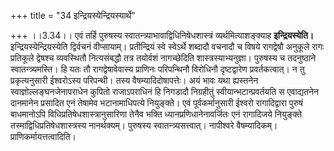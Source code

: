 +++
title = "34 इन्द्रियस्येन्द्रियस्यार्थे"

+++
।।3.34।। एवं तर्हि पुरुषस्य स्वातन्त्र्याभावाद्विधिनिषेधशास्त्रं
व्यर्थमित्याशङ्क्याह **इन्द्रियस्येति।** इन्द्रियस्येन्द्रियस्येति
द्विर्वचनं वीप्सायाम्। प्रतीन्द्रियं स्वे स्वेऽर्थे शब्दादौ वचनादौ च
विषये रागद्वेषौ अनुकूले रागः प्रतिकूले द्वेषश्च व्यवस्थितौ नित्यसंबद्धौ
तत्र तयोर्वशं नागच्छेदिति शास्त्रस्याभ्यनुज्ञा। पुरुषस्य च तदनुष्ठाने
स्वातन्त्र्यमस्ति। हि यतः तौ रागद्वेषावेवास्य प्राणिनः परिपन्थिनौ
विरोधिनौ दृष्टद्वारेण प्रवर्तकत्वात्। न तु प्रकृत्यनुसारी ईश्वरोऽस्य
परिपन्थी। तस्य वैषम्यादिदोषापत्तेः। अयं भावः यथा ह्यस्तनेन
स्वाज्ञोल्लङ्घनजेनापराधेन कुपितो राजाऽपराधिनं हि निगडादौ निग्रहीतुं
स्वीयान्भटान्प्रवर्तयति स एवाद्यतनेन दानमानेन प्रसादित एनं तेषामेव
भटानामाधिपत्ये नियुङ्क्ते। एवं पूर्वकर्मानुसारी ईश्वरो रागादिद्वारा
पुरुषं बाधमानोऽपि विधिप्रतिषेधशास्त्रानुसारिणा तेनैव भक्ति
ध्यानप्रणिधानेनावर्जितः एनं रागादिजये नियुङ्क्ते
तस्माद्विधिप्रतिषेधशास्त्रस्य नानर्थक्यम्। पुरुषस्य
स्वातन्त्र्यसत्त्वात्। नापीश्वरे वैषम्यादिकम्। प्राणिकर्मायत्तत्वादिति।
